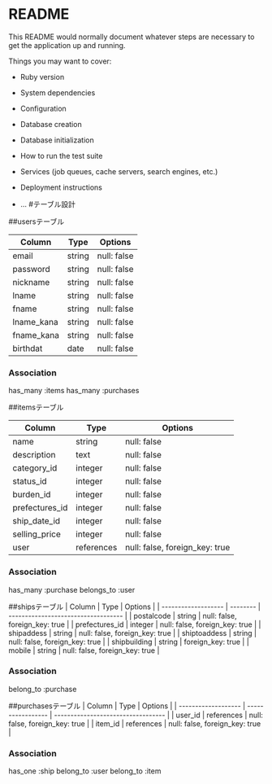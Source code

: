 # README

This README would normally document whatever steps are necessary to get the
application up and running.

Things you may want to cover:

* Ruby version

* System dependencies

* Configuration

* Database creation

* Database initialization

* How to run the test suite

* Services (job queues, cache servers, search engines, etc.)

* Deployment instructions

* ...
#テーブル設計

##usersテーブル

| Column     | Type     | Options     |
| ---------- | -------- | ----------- |
| email      | string   | null: false |
| password   | string   | null: false |
| nickname   | string   | null: false |
| lname      | string   | null: false |
| fname      | string   | null: false |
| lname_kana | string   | null: false |
| fname_kana | string   | null: false |
| birthdat   | date     | null: false |

### Association
has_many :items
has_many :purchases


##itemsテーブル

| Column            | Type        | Options                        |
| ----------------- | ----------- | ------------------------------ |
| name              | string      | null: false                    |
| description       | text        | null: false                    |
| category_id       | integer     | null: false                    |
| status_id         | integer     | null: false                    |
| burden_id         | integer     | null: false                    |
| prefectures_id    | integer     | null: false                    |
| ship_date_id      | integer     | null: false                    |
| selling_price     | integer     | null: false                    |
| user              | references  | null: false, foreign_key: true |


### Association
has_many :purchase
belongs_to :user


##shipsテーブル
| Column              | Type     | Options                             |
| ------------------- | -------- | ----------------------------------- |
| postalcode          | string   |  null: false,  foreign_key: true    |
| prefectures_id      | integer  |  null: false,  foreign_key: true    |
| shipaddess          | string   |  null: false,  foreign_key: true    |
| shiptoaddess        | string   |  null: false,  foreign_key: true    |
| shipbuilding        | string   |  foreign_key: true                  |
| mobile              | string   |  null: false,  foreign_key: true    |

### Association
belong_to :purchase

##purchasesテーブル
| Column              | Type              | Options                            |
| ------------------- | ----------------- | ---------------------------------- |
| user_id             | references        |  null: false, foreign_key: true    |
| item_id             | references        |  null: false, foreign_key: true    |

### Association
has_one :ship
belong_to :user
belong_to :item